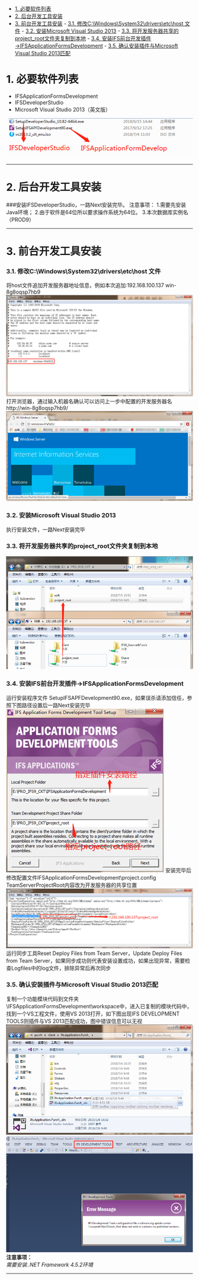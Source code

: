   
  
  
- [1. 必要软件列表](#1-必要软件列表 )
- [2. 后台开发工具安装](#2-后台开发工具安装 )
- [3. 前台开发工具安装](#3-前台开发工具安装 )
        - [3.1. 修改C:\Windows\System32\drivers\etc\host 文件](#31-修改c/windows/system32/drivers/etc/host-文件 )
        - [3.2. 安装Microsoft Visual Studio 2013](#32-安装microsoft-visual-studio-2013 )
        - [3.3. 将开发服务器共享的project_root文件夹复制到本地](#33-将开发服务器共享的project_root文件夹复制到本地 )
        - [3.4. 安装IFS前台开发插件→IFSApplicationFormsDevelopment](#34-安装ifs前台开发插件→ifsapplicationformsdevelopment )
        - [3.5. 确认安装插件与Microsoft Visual Studio 2013匹配](#35-确认安装插件与microsoft-visual-studio-2013匹配 )
  
  
  
# 1. 必要软件列表
  
* IFSApplicationFormsDevelopment
* IFSDeveloperStudio
* Microsoft Visual Studio 2013（英文版）
  
![](assets/image/1.png )
  
****
# 2. 后台开发工具安装
  
###安装IFSDeveloperStudio，一路Next安装完毕。
注意事项：
1.需要先安装Java环境；
2.由于软件是64位所以要求操作系统为64位。
3.本次数据库实例名（PROD9）
  
****
# 3. 前台开发工具安装
  
### 3.1. 修改C:\Windows\System32\drivers\etc\host 文件
  
将host文件追加开发服务器地址信息，例如本次追加:192.168.100.137 win-8g8oqsp7hb9
![](assets/image/4.png )
打开浏览器，通过输入机器名确认可以访问上一步中配置的开发服务器名 http://win-8g8oqsp7hb9/
![](assets/image/5.png )
  
### 3.2. 安装Microsoft Visual Studio 2013
  
执行安装文件，一路Next安装完毕
  
### 3.3. 将开发服务器共享的project_root文件夹复制到本地
  
![](assets/image/6.png )
  
### 3.4. 安装IFS前台开发插件→IFSApplicationFormsDevelopment
  
运行安装程序文件 SetupIFSAPFDevelopment90.exe，如果误杀请添加信任，参照下图路径设置后一路Next安装完毕
![](assets/image/7.png )
安装完毕后修改配置文件IFSApplicationFormsDevelopment\project.config TeamServerProjectRoot内容改为开发服务器的共享位置
![](assets/image/8.png )
运行同步工具Reset Deploy Files from Team Server，Update Deploy Files from Team Server，如果同步成功则代表安装设置成功，如果出现异常，需要检查Logfiles中的log文件，排除异常后再次同步
  
### 3.5. 确认安装插件与Microsoft Visual Studio 2013匹配
  
复制一个功能模块代码到文件夹 \IFSApplicationFormsDevelopment\workspace中，进入已复制的模块代码中，找到一个VS工程文件，使用VS 2013打开，如下图出现IFS DEVELOPMENT TOOLS则插件与VS 2013匹配成功，图中错误信息可以无视
![](assets/image/10.png )
![](assets/image/11.png )<br />
**注意事项：**<br />
*需要安装``.``NET Framework 4.5.2环境*
  
****
  